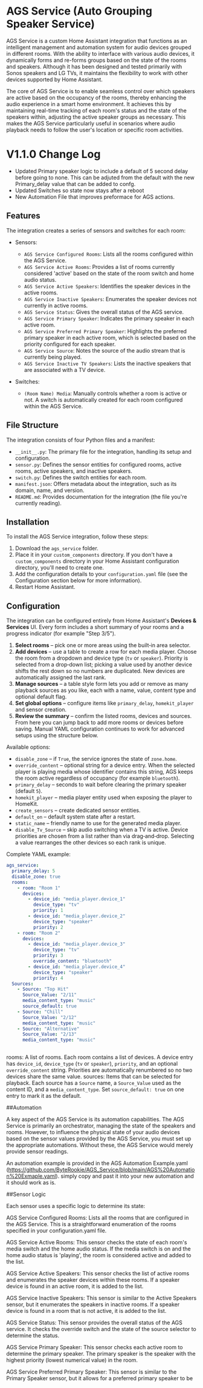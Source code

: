 


# AGS Service (Auto Grouping Speaker Service)

AGS Service is a custom Home Assistant integration that functions as an intelligent management and automation system for audio devices grouped in different rooms. With the ability to interface with various audio devices, it dynamically forms and re-forms groups based on the state of the rooms and speakers. Although it has been designed and tested primarily with Sonos speakers and LG TVs, it maintains the flexibility to work with other devices supported by Home Assistant.

The core of AGS Service is to enable seamless control over which speakers are active based on the occupancy of the rooms, thereby enhancing the audio experience in a smart home environment. It achieves this by maintaining real-time tracking of each room's status and the state of the speakers within, adjusting the active speaker groups as necessary. This makes the AGS Service particularly useful in scenarios where audio playback needs to follow the user's location or specific room activities.


# V1.1.0 Change Log

- Updated Primary speaker logic to include a default of 5 second delay before going to none. This can be adjuted from the default with the new Primary_delay value that can be added to confg.
- Updated Switches so state now stays after a reboot 
- New Automation File that improves preformace for AGS actions.

## Features

The integration creates a series of sensors and switches for each room:

- Sensors:
  - `AGS Service Configured Rooms`: Lists all the rooms configured within the AGS Service.
  - `AGS Service Active Rooms`: Provides a list of rooms currently considered 'active' based on the state of the room switch and home audio status.
  - `AGS Service Active Speakers`: Identifies the speaker devices in the active rooms.
  - `AGS Service Inactive Speakers`: Enumerates the speaker devices not currently in active rooms.
  - `AGS Service Status`: Gives the overall status of the AGS service.
  - `AGS Service Primary Speaker`: Indicates the primary speaker in each active room.
  - `AGS Service Preferred Primary Speaker`: Highlights the preferred primary speaker in each active room, which is selected based on the priority configured for each speaker.
  - `AGS Service Source`: Notes the source of the audio stream that is currently being played.
  - `AGS Service Inactive TV Speakers`: Lists the inactive speakers that are associated with a TV device.

- Switches:
  - `(Room Name) Media`: Manually controls whether a room is active or not. A switch is automatically created for each room configured within the AGS Service.

## File Structure

The integration consists of four Python files and a manifest:

- `__init__.py`: The primary file for the integration, handling its setup and configuration.
- `sensor.py`: Defines the sensor entities for configured rooms, active rooms, active speakers, and inactive speakers.
- `switch.py`: Defines the switch entities for each room.
- `manifest.json`: Offers metadata about the integration, such as its domain, name, and version.
- `README.md`: Provides documentation for the integration (the file you're currently reading).

## Installation

To install the AGS Service integration, follow these steps:

1. Download the `ags_service` folder.
2. Place it in your `custom_components` directory. If you don't have a `custom_components` directory in your Home Assistant configuration directory, you'll need to create one.
3. Add the configuration details to your `configuration.yaml` file (see the Configuration section below for more information).
4. Restart Home Assistant.

## Configuration

The integration can be configured entirely from Home Assistant's **Devices & Services** UI. Every form includes a short summary of your rooms and a progress indicator (for example "Step 3/5").
1. **Select rooms** – pick one or more areas using the built‑in area selector.
2. **Add devices** – use a table to create a row for each media player. Choose the room from a dropdown and device type (`tv` or `speaker`). Priority is selected from a drop‑down list; picking a value used by another device shifts the rest down so no numbers are duplicated. New devices are automatically assigned the last rank.
3. **Manage sources** – a table style form lets you add or remove as many playback sources as you like, each with a name, value, content type and optional default flag.
4. **Set global options** – configure items like `primary_delay`, `homekit_player` and sensor creation.
5. **Review the summary** – confirm the listed rooms, devices and sources. From here you can jump back to add more rooms or devices before saving.
Manual YAML configuration continues to work for advanced setups using the structure below.

Available options:
- `disable_zone` – if `True`, the service ignores the state of `zone.home`.
- `override_content` – optional string for a device entry. When the selected player is playing media whose identifier contains this string, AGS keeps the room active regardless of occupancy (for example `bluetooth`).
- `primary_delay` – seconds to wait before clearing the primary speaker (default `5`).
- `homekit_player` – media player entity used when exposing the player to HomeKit.
- `create_sensors` – create dedicated sensor entities.
- `default_on` – default system state after a restart.
- `static_name` – friendly name to use for the generated media player.
- `disable_Tv_Source` – skip audio switching when a TV is active.
Device priorities are chosen from a list rather than via drag‑and‑drop. Selecting a value rearranges the other devices so each rank is unique.

Complete YAML example:

```yaml
ags_service:
  primary_delay: 5
  disable_zone: true
  rooms:
    - room: "Room 1"
      devices:
        - device_id: "media_player.device_1"
          device_type: "tv"
          priority: 1
        - device_id: "media_player.device_2"
          device_type: "speaker"
          priority: 2
    - room: "Room 2"
      devices:
        - device_id: "media_player.device_3"
          device_type: "tv"
          priority: 3
          override_content: "bluetooth"
        - device_id: "media_player.device_4"
          device_type: "speaker"
          priority: 4
  Sources:
    - Source: "Top Hit"
      Source_Value: "2/11"
      media_content_type: "music"
      source_default: true
    - Source: "Chill"
      Source_Value: "2/12"
      media_content_type: "music"
    - Source: "Alternative"
      Source_Value: "2/13"
      media_content_type: "music"
  

```

rooms: A list of rooms. Each room contains a list of devices. A device entry has `device_id`, `device_type` (`tv` or `speaker`), `priority`, and an optional `override_content` string. Priorities are automatically renumbered so no two devices share the same value.
sources: Items that can be selected for playback. Each source has a `Source` name, a `Source_Value` used as the content ID, and a `media_content_type`. Set `source_default: true` on one entry to mark it as the default.


##Automation

A key aspect of the AGS Service is its automation capabilities. The AGS Service is primarily an orchestrator, managing the state of the speakers and rooms. However, to influence the physical state of your audio devices based on the sensor values provided by the AGS Service, you must set up the appropriate automations. Without these, the AGS Service would merely provide sensor readings.

An automation example is provided in the AGS Automation Example.yaml (https://github.com/ByteRookie/AGS_Service/blob/main/AGS%20Automation%20Exmaple.yaml). simply copy and past it into your new automation and it should work as is. 

##Sensor Logic

Each sensor uses a specific logic to determine its state:

AGS Service Configured Rooms: Lists all the rooms that are configured in the AGS Service. This is a straightforward enumeration of the rooms specified in your configuration.yaml file.

AGS Service Active Rooms: This sensor checks the state of each room's media switch and the home audio status. If the media switch is on and the home audio status is 'playing', the room is considered active and added to the list.

AGS Service Active Speakers: This sensor checks the list of active rooms and enumerates the speaker devices within these rooms. If a speaker device is found in an active room, it is added to the list.

AGS Service Inactive Speakers: This sensor is similar to the Active Speakers sensor, but it enumerates the speakers in inactive rooms. If a speaker device is found in a room that is not active, it is added to the list.

AGS Service Status: This sensor provides the overall status of the AGS service. It checks the override switch and the state of the source selector to determine the status.

AGS Service Primary Speaker: This sensor checks each active room to determine the primary speaker. The primary speaker is the speaker with the highest priority (lowest numerical value) in the room.

AGS Service Preferred Primary Speaker: This sensor is similar to the Primary Speaker sensor, but it allows for a preferred primary speaker to be
